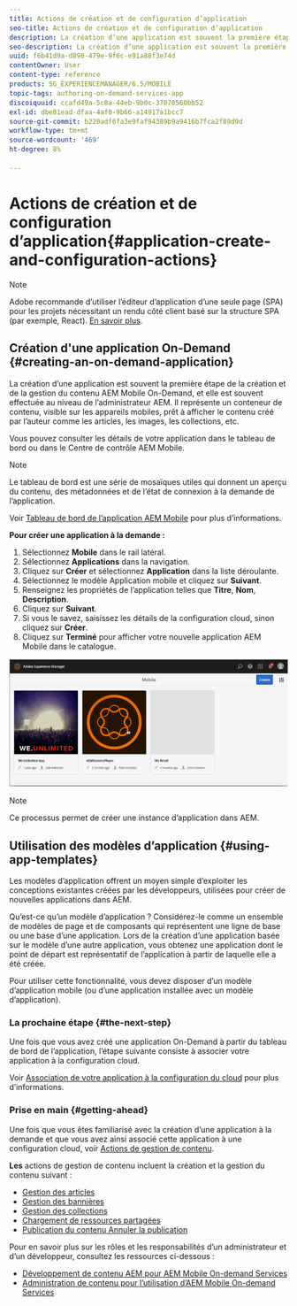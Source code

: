 ```yaml
---
title: Actions de création et de configuration d’application
seo-title: Actions de création et de configuration d’application
description: La création d’une application est souvent la première étape de la création et de la gestion de contenu AEM Mobile On-Demand. Consultez cette page pour en savoir plus.
seo-description: La création d’une application est souvent la première étape de la création et de la gestion de contenu AEM Mobile On-Demand. Consultez cette page pour en savoir plus.
uuid: f6b41d9a-d896-479e-9f6c-e91a88f3e74d
contentOwner: User
content-type: reference
products: SG_EXPERIENCEMANAGER/6.5/MOBILE
topic-tags: authoring-on-demand-services-app
discoiquuid: ccafd49a-5c8a-44eb-9b0c-37070560bb52
exl-id: dbe81ead-dfaa-4af0-9b66-a14917a1bcc7
source-git-commit: b220adf6fa3e9faf94389b9a9416b7fca2f89d9d
workflow-type: tm+mt
source-wordcount: '469'
ht-degree: 8%

---
```


# Actions de création et de configuration d’application{#application-create-and-configuration-actions}

>[!NOTE]
>
>Adobe recommande d’utiliser l’éditeur d’application d’une seule page (SPA) pour les projets nécessitant un rendu côté client basé sur la structure SPA (par exemple, React). [En savoir plus](/help/sites-developing/spa-overview.md).

## Création d&#39;une application On-Demand {#creating-an-on-demand-application}

La création d’une application est souvent la première étape de la création et de la gestion du contenu AEM Mobile On-Demand, et elle est souvent effectuée au niveau de l’administrateur AEM. Il représente un conteneur de contenu, visible sur les appareils mobiles, prêt à afficher le contenu créé par l’auteur comme les articles, les images, les collections, etc.

Vous pouvez consulter les détails de votre application dans le tableau de bord ou dans le Centre de contrôle AEM Mobile.

>[!NOTE]
>
>Le tableau de bord est une série de mosaïques utiles qui donnent un aperçu du contenu, des métadonnées et de l’état de connexion à la demande de l’application.
>
>Voir [Tableau de bord de l’application AEM Mobile](/help/mobile/mobile-apps-ondemand-application-dashboard.md) pour plus d’informations.

**Pour créer une application à la demande :**

1. Sélectionnez **Mobile** dans le rail latéral.
1. Sélectionnez **Applications** dans la navigation.
1. Cliquez sur **Créer** et sélectionnez **Application** dans la liste déroulante.
1. Sélectionnez le modèle Application mobile et cliquez sur **Suivant**.
1. Renseignez les propriétés de l’application telles que **Titre**, **Nom**, **Description**.
1. Cliquez sur **Suivant**.
1. Si vous le savez, saisissez les détails de la configuration cloud, sinon cliquez sur **Créer**.
1. Cliquez sur **Terminé** pour afficher votre nouvelle application AEM Mobile dans le catalogue.

![chlimage_1](assets/chlimage_1.gif)

>[!NOTE]
>
>Ce processus permet de créer une instance d’application dans AEM.

## Utilisation des modèles d’application {#using-app-templates}

Les modèles d’application offrent un moyen simple d’exploiter les conceptions existantes créées par les développeurs, utilisées pour créer de nouvelles applications dans AEM.

Qu’est-ce qu’un modèle d’application ? Considérez-le comme un ensemble de modèles de page et de composants qui représentent une ligne de base ou une base d’une application.
Lors de la création d’une application basée sur le modèle d’une autre application, vous obtenez une application dont le point de départ est représentatif de l’application à partir de laquelle elle a été créée.

Pour utiliser cette fonctionnalité, vous devez disposer d’un modèle d’application mobile (ou d’une application installée avec un modèle d’application).

### La prochaine étape {#the-next-step}

Une fois que vous avez créé une application On-Demand à partir du tableau de bord de l’application, l’étape suivante consiste à associer votre application à la configuration cloud.

Voir [Association de votre application à la configuration du cloud](/help/mobile/mobile-on-demand-associating-an-on-demand-app-to-cloud-configuration.md) pour plus d’informations.

### Prise en main {#getting-ahead}

Une fois que vous êtes familiarisé avec la création d’une application à la demande et que vous avez ainsi associé cette application à une configuration cloud, voir [Actions de gestion de contenu](/help/mobile/mobile-apps-ondemand-manage-content-ondemand.md).

**Les** actions de gestion de contenu incluent la création et la gestion du contenu suivant :

* [Gestion des articles](/help/mobile/mobile-on-demand-managing-articles.md)
* [Gestion des bannières](/help/mobile/mobile-on-demand-managing-banners.md)
* [Gestion des collections](/help/mobile/mobile-on-demand-managing-collections.md)
* [Chargement de ressources partagées](/help/mobile/mobile-on-demand-shared-resources.md)
* [Publication du contenu Annuler la publication](/help/mobile/mobile-on-demand-publishing-unpublishing.md)

Pour en savoir plus sur les rôles et les responsabilités d’un administrateur et d’un développeur, consultez les ressources ci-dessous :

* [Développement de contenu AEM pour AEM Mobile On-demand Services](/help/mobile/aem-mobile-on-demand.md)
* [Administration de contenu pour l’utilisation d’AEM Mobile On-demand Services](/help/mobile/aem-mobile.md)

